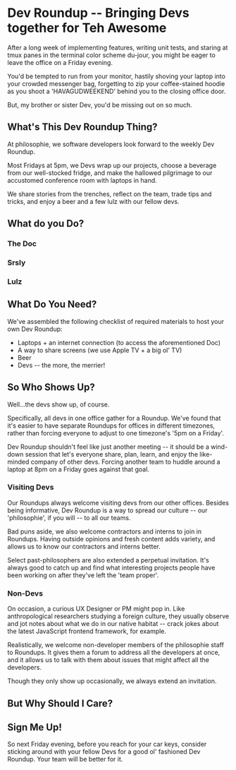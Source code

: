 # Dev Roundup  -- Bringing Devs together for Teh Awesome

After a long week of implementing features, writing unit tests, and
staring at tmux panes in the terminal color scheme du-jour,
you might be eager to leave the office on a Friday evening.

You'd be tempted to run from your monitor, hastily shoving
your laptop into your crowded messenger bag, forgetting
to zip your coffee-stained hoodie as you shoot a 'HAVAGUDWEEKEND' behind you
to the closing office door.

But, my brother or sister Dev, you'd be missing out on so much.

## What's This Dev Roundup Thing?

At philosophie, we software developers look forward to the weekly Dev
Roundup.

Most Fridays at 5pm, we Devs wrap up our projects, choose a beverage from
our well-stocked fridge, and make the hallowed
pilgrimage to our accustomed conference room with laptops in hand.

We share stories from the trenches, reflect on the team, trade tips and tricks,
and enjoy a beer and a few lulz with our fellow devs.


## What do you Do?

### The Doc

### Srsly

### Lulz


## What Do You Need?

We've assembled the following checklist of required materials to host
your own Dev Roundup:

* Laptops + an internet connection (to access the aforementioned Doc)
* A way to share screens (we use Apple TV + a big ol' TV)
* Beer
* Devs -- the more, the merrier!


## So Who Shows Up?

Well...the devs show up, of course.

Specifically, all devs in one office gather for a Roundup. We've found that
it's easier to have separate Roundups for offices in different timezones,
rather than forcing everyone to adjust to one timezone's '5pm on a Friday'.

Dev Roundup shouldn't feel like just another meeting -- it should be a
wind-down session that let's everyone share, plan, learn, and enjoy the
like-minded company of other devs. Forcing another team to
huddle around a laptop at 8pm on a Friday goes against that goal.

### Visiting Devs
Our Roundups always welcome visiting devs from our other offices. Besides
being informative, Dev Roundup is a way to spread our culture --
our 'philosophie', if you will -- to all our teams.

Bad puns aside, we also welcome contractors and interns to join in Roundups.
Having outside opinions and fresh content adds variety,
and allows us to know our contractors and interns better.

Select past-philosophers are also extended a perpetual invitation. It's always
good to catch up and find what interesting projects people have been
working on after they've left the 'team proper'.

### Non-Devs
On occasion, a curious UX Designer or PM might pop in. Like anthropological
researchers studying a foreign culture, they usually observe and jot notes
about what we do in our native habitat --
crack jokes about the latest JavaScript frontend framework, for example.

Realistically, we welcome non-developer members of the philosophie staff to
Roundups. It gives them a forum to address all the developers at once,
and it allows us to talk with them about issues that might affect
all the developers.

Though they only show up occasionally, we always extend an invitation.


## But Why Should I Care?


## Sign Me Up!

So next Friday evening, before you reach for your car keys, consider sticking
around with your fellow Devs for a good ol' fashioned Dev Roundup. Your
team will be better for it.
